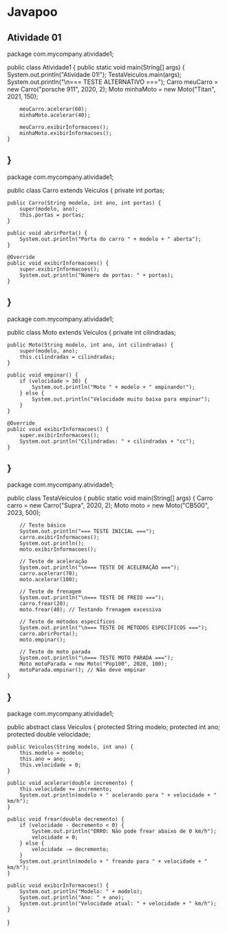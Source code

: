 # Javapoo
Atividade 01 
-------------------------------------------------------------------------------------------------------------------------------------------------------------------------------------------
package com.mycompany.atividade1;

public class Atividade1 {
    public static void main(String[] args) {
        System.out.println("Atividade 01!");
        TestaVeiculos.main(args);
        System.out.println("\n=== TESTE ALTERNATIVO ===");
        Carro meuCarro = new Carro("porsche 911", 2020, 2);
        Moto minhaMoto = new Moto("Titan", 2021, 150);
        
        meuCarro.acelerar(60);
        minhaMoto.acelerar(40);
        
        meuCarro.exibirInformacoes();
        minhaMoto.exibirInformacoes();
    }
}
-------------------------------------------------------------------------------------------------------------------------------------------------------------------------------------------
package com.mycompany.atividade1;

public class Carro extends Veiculos {
    private int portas;

    public Carro(String modelo, int ano, int portas) {
        super(modelo, ano);
        this.portas = portas;
    }

    public void abrirPorta() {
        System.out.println("Porta do carro " + modelo + " aberta");
    }

    @Override
    public void exibirInformacoes() {
        super.exibirInformacoes();
        System.out.println("Número de portas: " + portas);
    }
}
-------------------------------------------------------------------------------------------------------------------------------------------------------------------------------------------
package com.mycompany.atividade1;

public class Moto extends Veiculos {
    private int cilindradas;

    public Moto(String modelo, int ano, int cilindradas) {
        super(modelo, ano);
        this.cilindradas = cilindradas;
    }

    public void empinar() {
        if (velocidade > 30) {
            System.out.println("Moto " + modelo + " empinando!");
        } else {
            System.out.println("Velocidade muito baixa para empinar");
        }
    }

    @Override
    public void exibirInformacoes() {
        super.exibirInformacoes();
        System.out.println("Cilindradas: " + cilindradas + "cc");
    }
}
------------------------------------------------------------------------------------------------------------------------------------------------------------------------------------------

package com.mycompany.atividade1;


public class TestaVeiculos {
    public static void main(String[] args) {
        Carro carro = new Carro("Supra", 2020, 2);
        Moto moto = new Moto("CB500", 2023, 500);
        
        // Teste básico
        System.out.println("=== TESTE INICIAL ===");
        carro.exibirInformacoes();
        System.out.println();
        moto.exibirInformacoes();
        
        // Teste de aceleração
        System.out.println("\n=== TESTE DE ACELERAÇÃO ===");
        carro.acelerar(70);
        moto.acelerar(100);
        
        // Teste de frenagem
        System.out.println("\n=== TESTE DE FREIO ===");
        carro.frear(20);
        moto.frear(40); // Testando frenagem excessiva
        
        // Teste de métodos específicos
        System.out.println("\n=== TESTE DE MÉTODOS ESPECÍFICOS ===");
        carro.abrirPorta();
        moto.empinar();
        
        // Teste de moto parada
        System.out.println("\n=== TESTE MOTO PARADA ===");
        Moto motoParada = new Moto("Pop100", 2020, 100);
        motoParada.empinar(); // Não deve empinar
    }
}
------------------------------------------------------------------------------------------------------------------------------------------------------------------------------------------
package com.mycompany.atividade1;

public abstract class Veiculos {
    protected String modelo;
    protected int ano;
    protected double velocidade;

    public Veiculos(String modelo, int ano) {
        this.modelo = modelo;
        this.ano = ano;
        this.velocidade = 0;
    }

    public void acelerar(double incremento) {
        this.velocidade += incremento;
        System.out.println(modelo + " acelerando para " + velocidade + " km/h");
    }

    public void frear(double decremento) {
        if (velocidade - decremento < 0) {
            System.out.println("ERRO: Não pode frear abaixo de 0 km/h");
            velocidade = 0;
        } else {
            velocidade -= decremento;
        }
        System.out.println(modelo + " freando para " + velocidade + " km/h");
    }

    public void exibirInformacoes() {
        System.out.println("Modelo: " + modelo);
        System.out.println("Ano: " + ano);
        System.out.println("Velocidade atual: " + velocidade + " km/h");
    }
}
